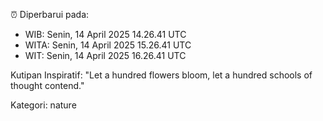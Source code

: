 ⏰ Diperbarui pada:
- WIB: Senin, 14 April 2025 14.26.41 UTC
- WITA: Senin, 14 April 2025 15.26.41 UTC
- WIT: Senin, 14 April 2025 16.26.41 UTC

Kutipan Inspiratif:
"Let a hundred flowers bloom, let a hundred schools of thought contend."


Kategori: nature

